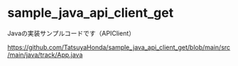 # sample_java_api_client_get
Javaの実装サンプルコードです（APIClient）

https://github.com/TatsuyaHonda/sample_java_api_client_get/blob/main/src/main/java/track/App.java
